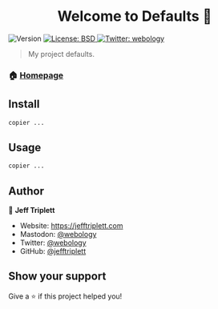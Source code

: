<h1 align="center">Welcome to Defaults 👋</h1>
<p>
  <img alt="Version" src="https://img.shields.io/badge/version-0.1.0-blue.svg?cacheSeconds=2592000" />
  <a href="#" target="_blank">
    <img alt="License: BSD" src="https://img.shields.io/badge/License-BSD-yellow.svg" />
  </a>
  <a href="https://twitter.com/webology" target="_blank">
    <img alt="Twitter: webology" src="https://img.shields.io/twitter/follow/webology.svg?style=social" />
  </a>
</p>

> My project defaults.

### 🏠 [Homepage](https://github.com/jefftriplett/defaults)

## Install

```sh
copier ...
```

## Usage

```sh
copier ...
```

<!-- [[[cog
import cog
import requests
response = requests.get("https://raw.githubusercontent.com/jefftriplett/actions/main/footer.txt")
response.raise_for_status()
print(response.text.strip())
]]] -->
## Author

👤 **Jeff Triplett**

* Website: https://jefftriplett.com
* Mastodon: [@webology](https://mastodon.social/@webology)
* Twitter: [@webology](https://twitter.com/webology)
* GitHub: [@jefftriplett](https://github.com/jefftriplett)

## Show your support

Give a ⭐️ if this project helped you!
<!-- [[[end]]] -->
